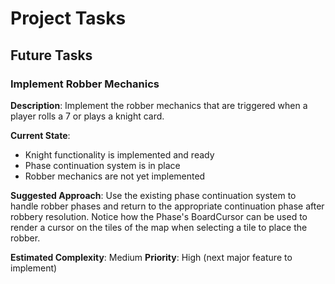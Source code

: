 # Project Tasks

## Future Tasks

### Implement Robber Mechanics

**Description**: Implement the robber mechanics that are triggered when a player rolls a 7 or plays a knight card.

**Current State**: 
- Knight functionality is implemented and ready
- Phase continuation system is in place
- Robber mechanics are not yet implemented

**Suggested Approach**: 
Use the existing phase continuation system to handle robber phases and return to the appropriate continuation phase after robbery resolution.
Notice how the Phase's BoardCursor can be used to render a cursor on the tiles of the map when selecting a tile to place the robber.

**Estimated Complexity**: Medium
**Priority**: High (next major feature to implement)
